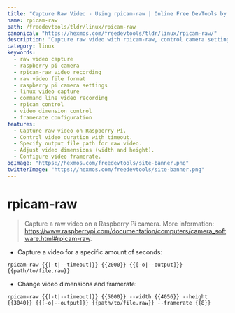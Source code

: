 ```yaml
---
title: "Capture Raw Video - Using rpicam-raw | Online Free DevTools by Hexmos"
name: rpicam-raw
path: /freedevtools/tldr/linux/rpicam-raw
canonical: "https://hexmos.com/freedevtools/tldr/linux/rpicam-raw/"
description: "Capture raw video with rpicam-raw, control camera settings, and save to file. Record videos with custom dimensions and framerate. Free online tool, no registration required."
category: linux
keywords:
  - raw video capture
  - raspberry pi camera
  - rpicam-raw video recording
  - raw video file format
  - raspberry pi camera settings
  - linux video capture
  - command line video recording
  - rpicam control
  - video dimension control
  - framerate configuration
features:
  - Capture raw video on Raspberry Pi.
  - Control video duration with timeout.
  - Specify output file path for raw video.
  - Adjust video dimensions (width and height).
  - Configure video framerate.
ogImage: "https://hexmos.com/freedevtools/site-banner.png"
twitterImage: "https://hexmos.com/freedevtools/site-banner.png"
---
```


# rpicam-raw

> Capture a raw video on a Raspberry Pi camera.
> More information: <https://www.raspberrypi.com/documentation/computers/camera_software.html#rpicam-raw>.

- Capture a video for a specific amount of seconds:

`rpicam-raw {{[-t|--timeout]}} {{2000}} {{[-o|--output]}} {{path/to/file.raw}}`

- Change video dimensions and framerate:

`rpicam-raw {{[-t|--timeout]}} {{5000}} --width {{4056}} --height {{3040}} {{[-o|--output]}} {{path/to/file.raw}} --framerate {{8}}`
